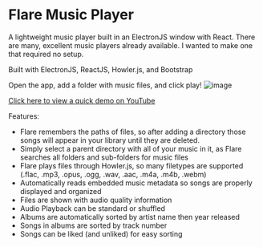 # Flare Music Player
A lightweight music player built in an ElectronJS window with React. There are many, excellent music players already available. I wanted to make one that required no setup.

Built with ElectronJS, ReactJS, Howler.js, and Bootstrap

Open the app, add a folder with music files, and click play!
![image](https://user-images.githubusercontent.com/103540180/166316135-b437abe0-726a-4f42-9f43-d703e74b8b43.png)

<a href="https://youtu.be/peRCJDqpM-Q">Click here to view a quick demo on YouTube</a>

Features:
- Flare remembers the paths of files, so after adding a directory those songs will appear in your library until they are deleted.
- Simply select a parent directory with all of your music in it, as Flare searches all folders and sub-folders for music files
- Flare plays files through Howler.js, so many filetypes are supported (.flac, .mp3, .opus, .ogg, .wav, .aac, .m4a, .m4b, .webm)
- Automatically reads embedded music metadata so songs are properly displayed and organized
- Files are shown with audio quality information
- Audio Playback can be standard or shuffled
- Albums are automatically sorted by artist name then year released
- Songs in albums are sorted by track number
- Songs can be liked (and unliked) for easy sorting
